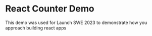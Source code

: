 # React Counter Demo

This demo was used for Launch SWE 2023 to demonstrate how you approach building react apps

